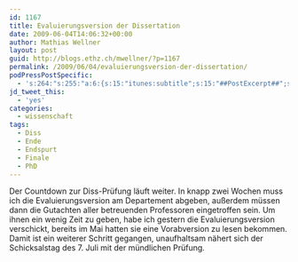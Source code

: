 ```yaml
---
id: 1167
title: Evaluierungsversion der Dissertation
date: 2009-06-04T14:06:32+00:00
author: Mathias Wellner
layout: post
guid: http://blogs.ethz.ch/mwellner/?p=1167
permalink: /2009/06/04/evaluierungsversion-der-dissertation/
podPressPostSpecific:
  - 's:264:"s:255:"a:6:{s:15:"itunes:subtitle";s:15:"##PostExcerpt##";s:14:"itunes:summary";s:15:"##PostExcerpt##";s:15:"itunes:keywords";s:17:"##WordPressCats##";s:13:"itunes:author";s:10:"##Global##";s:15:"itunes:explicit";s:7:"Default";s:12:"itunes:block";s:7:"Default";}";";'
jd_tweet_this:
  - 'yes'
categories:
  - wissenschaft
tags:
  - Diss
  - Ende
  - Endspurt
  - Finale
  - PhD
---
```

Der Countdown zur Diss-Prüfung läuft weiter. In knapp zwei Wochen muss ich die Evaluierungsversion am Departement abgeben, außerdem müssen dann die Gutachten aller betreuenden Professoren eingetroffen sein. Um ihnen ein wenig Zeit zu geben, habe ich gestern die Evaluierungsversion verschickt, bereits im Mai hatten sie eine Vorabversion zu lesen bekommen. Damit ist ein weiterer Schritt gegangen, unaufhaltsam nähert sich der Schicksalstag des 7.&nbsp;Juli mit der mündlichen Prüfung.